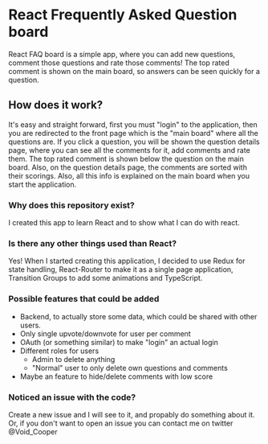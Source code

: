 # React Frequently Asked Question board

React FAQ board is a simple app, where you can add new questions, comment those questions and rate those comments!
The top rated comment is shown on the main board, so answers can be seen quickly for a question.

## How does it work?

It's easy and straight forward, first you must "login" to the application, then you are redirected to the front page which is the "main board" where all the questions are. If you click a question, you will be shown the question details page, where you can see all the comments for it, add comments and rate them. The top rated comment is shown below the question on the main board. Also, on the question details page, the comments are sorted with their scorings. Also, all this info is explained on the main board when you start the application.

### Why does this repository exist?

I created this app to learn React and to show what I can do with react.

### Is there any other things used than React?

Yes! When I started creating this application, I decided to use Redux for state handling, React-Router to make it as a single page application, Transition Groups to add some animations and TypeScript.

### Possible features that could be added

- Backend, to actually store some data, which could be shared with other users.
- Only single upvote/downvote for user per comment
- OAuth (or something similar) to make "login" an actual login
- Different roles for users
    - Admin to delete anything
    - "Normal" user to only delete own questions and comments
- Maybe an feature to hide/delete comments with low score

### Noticed an issue with the code?

Create a new issue and I will see to it, and propably do something about it.
Or, if you don't want to open an issue you can contact me on twitter @Void_Cooper
